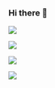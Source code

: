 ### Hi there 👋

![](https://media.giphy.com/media/Vbtc9VG51NtzT1Qnv1/giphy.gif)


![](https://komarev.com/ghpvc/?username=ArAmM7)

![](https://github-readme-stats.vercel.app/api?username=aramm7&show_icons=true&count_private=true&theme=transparent)


![](https://github-readme-stats.vercel.app/api/top-langs/?username=aramm7&show_icons=true&count_private=true&theme=transparent)

<!--
**ArAmM7/ArAmM7** is a ✨ _special_ ✨ repository because its `README.md` (this file) appears on your GitHub profile.

Here are some ideas to get you started:

- 🔭 I’m currently working on ...
- 🌱 I’m currently learning ...
- 👯 I’m looking to collaborate on ...
- 🤔 I’m looking for help with ...
- 💬 Ask me about ...
- 📫 How to reach me: ...
- 😄 Pronouns: ...
- ⚡ Fun fact: ...
-->

